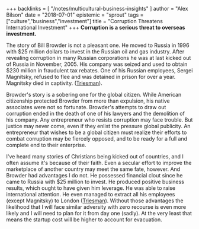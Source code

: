 +++
backlinks = [
  "/notes/multicultural-business-insights"
]
author = "Alex Bilson"
date = "2018-07-01"
epistemic = "sprout"
tags = ["culture","business","investment"]
title = "Corruption Threatens International Investment"
+++
**Corruption is a serious threat to overseas investment.**

The story of Bill Browder is not a pleasant one.  He moved to Russia in 1996 with $25 million dollars to invest in the Russian oil and gas industry.  After revealing corruption in many Russian corporations he was at last kicked out of Russia in November, 2005.  His company was seized and used to obtain $230 million in fraudulent tax rebates.  One of his Russian employees, Sergei Magnitsky, refused to flee and was detained in prison for over a year.  Magnitsky died in captivity. ([Triesman](http://www.billbrowder.com/reviews)).

Browder's story is a sobering one for the global citizen.  While American citizenship protected Browder from more than expulsion, his native associates were not so fortunate.  Browder's attempts to draw out corruption ended in the death of one of his lawyers and the demolition of his company.  Any entrepreneur who resists corruption may face trouble.  But justice may never come, even if they enlist the pressure global publicity.  An entrepreneur that wishes to be a global citizen must realize their efforts to combat corruption may be fiercely opposed, and to be ready for a full and complete end to their enterprise.

I've heard many stories of Christians being kicked out of countries, and I often assume it's because of their faith.  Even a secular effort to improve the marketplace of another country may meet the same fate, however.  And Browder had advantages I do not.  He possessed financial clout since he came to Russia with $25 million to invest.  He produced positive business results, which ought to have given him leverage.  He was able to raise international attention.  He even managed to extract all his employees (except Magnitsky) to London ([Triesman](http://www.billbrowder.com/reviews)).  Without those advantages the likelihood that I will face similar adversity with zero recourse is even more likely and I will need to plan for it from day one (sadly).  At the very least that means the startup cost will be higher to account for evacuation.